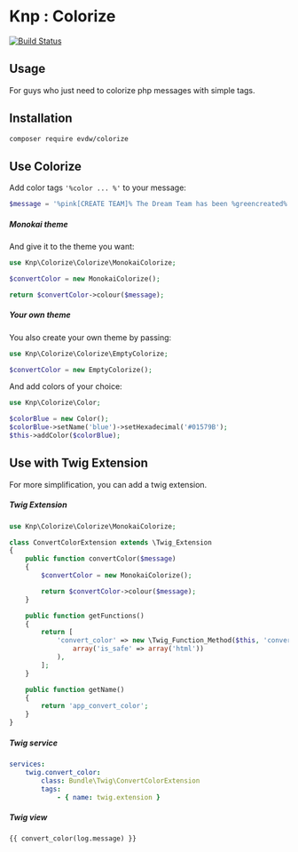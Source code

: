 Knp : Colorize
==============

[![Build Status](https://travis-ci.org/EVDW/knp-colorize.svg?branch=master)](https://travis-ci.org/EVDW/knp-colorize)

Usage
-----

For guys who just need to colorize php messages with simple tags.

Installation
------------

```bash
composer require evdw/colorize
```

Use Colorize
------------

Add color tags `'%color ... %'` to your message:
```php
$message = '%pink[CREATE TEAM]% The Dream Team has been %greencreated%.'
```

##### Monokai theme

And give it to the theme you want:
```php
use Knp\Colorize\Colorize\MonokaiColorize;

$convertColor = new MonokaiColorize();

return $convertColor->colour($message);
```

##### Your own theme

You also create your own theme by passing:
```php
use Knp\Colorize\Colorize\EmptyColorize;

$convertColor = new EmptyColorize();
```
And add colors of your choice:
```php
use Knp\Colorize\Color;

$colorBlue = new Color();
$colorBlue->setName('blue')->setHexadecimal('#01579B');
$this->addColor($colorBlue);
```

Use with Twig Extension
-----------------------

For more simplification, you can add a twig extension.

##### Twig Extension

```php
use Knp\Colorize\Colorize\MonokaiColorize;

class ConvertColorExtension extends \Twig_Extension
{
    public function convertColor($message)
    {
        $convertColor = new MonokaiColorize();

        return $convertColor->colour($message);
    }

    public function getFunctions()
    {
        return [
            'convert_color' => new \Twig_Function_Method($this, 'convertColor',
                array('is_safe' => array('html'))
            ),
        ];
    }

    public function getName()
    {
        return 'app_convert_color';
    }
}
```

##### Twig service

```yml
services:
    twig.convert_color:
        class: Bundle\Twig\ConvertColorExtension
        tags:
            - { name: twig.extension }
```

##### Twig view

```twig
{{ convert_color(log.message) }}
```
